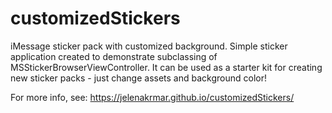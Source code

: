 # customizedStickers
iMessage sticker pack with customized background. Simple sticker application created to demonstrate subclassing of MSStickerBrowserViewController. It can be used as a starter kit for creating new sticker packs - just change assets and background color!

For more info, see: https://jelenakrmar.github.io/customizedStickers/
